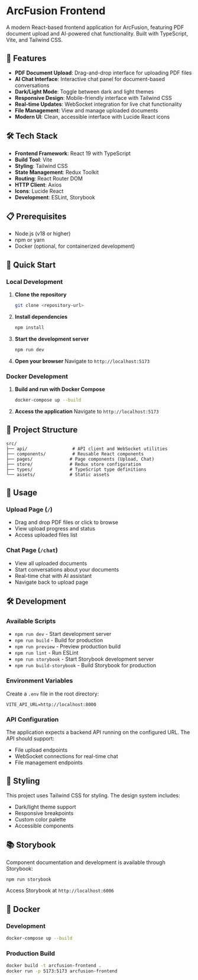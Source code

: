 # ArcFusion Frontend

A modern React-based frontend application for ArcFusion, featuring PDF document upload and AI-powered chat functionality. Built with TypeScript, Vite, and Tailwind CSS.

## 🚀 Features

- **PDF Document Upload**: Drag-and-drop interface for uploading PDF files
- **AI Chat Interface**: Interactive chat panel for document-based conversations
- **Dark/Light Mode**: Toggle between dark and light themes
- **Responsive Design**: Mobile-friendly interface with Tailwind CSS
- **Real-time Updates**: WebSocket integration for live chat functionality
- **File Management**: View and manage uploaded documents
- **Modern UI**: Clean, accessible interface with Lucide React icons

## 🛠️ Tech Stack

- **Frontend Framework**: React 19 with TypeScript
- **Build Tool**: Vite
- **Styling**: Tailwind CSS
- **State Management**: Redux Toolkit
- **Routing**: React Router DOM
- **HTTP Client**: Axios
- **Icons**: Lucide React
- **Development**: ESLint, Storybook

## 📋 Prerequisites

- Node.js (v18 or higher)
- npm or yarn
- Docker (optional, for containerized development)

## 🚀 Quick Start

### Local Development

1. **Clone the repository**
   ```bash
   git clone <repository-url>   
   ```

2. **Install dependencies**
   ```bash
   npm install
   ```

3. **Start the development server**
   ```bash
   npm run dev
   ```

4. **Open your browser**
   Navigate to `http://localhost:5173`

### Docker Development

1. **Build and run with Docker Compose**
   ```bash
   docker-compose up --build
   ```

2. **Access the application**
   Navigate to `http://localhost:5173`

## 📁 Project Structure

```
src/
├── api/                 # API client and WebSocket utilities
├── components/          # Reusable React components
├── pages/              # Page components (Upload, Chat)
├── store/              # Redux store configuration
├── types/              # TypeScript type definitions
└── assets/             # Static assets
```

## 🎯 Usage

### Upload Page (`/`)
- Drag and drop PDF files or click to browse
- View upload progress and status
- Access uploaded files list

### Chat Page (`/chat`)
- View all uploaded documents
- Start conversations about your documents
- Real-time chat with AI assistant
- Navigate back to upload page

## 🛠️ Development

### Available Scripts

- `npm run dev` - Start development server
- `npm run build` - Build for production
- `npm run preview` - Preview production build
- `npm run lint` - Run ESLint
- `npm run storybook` - Start Storybook development server
- `npm run build-storybook` - Build Storybook for production

### Environment Variables

Create a `.env` file in the root directory:

```env
VITE_API_URL=http://localhost:8000
```

### API Configuration

The application expects a backend API running on the configured URL. The API should support:

- File upload endpoints
- WebSocket connections for real-time chat
- File management endpoints

## 🎨 Styling

This project uses Tailwind CSS for styling. The design system includes:

- Dark/light theme support
- Responsive breakpoints
- Custom color palette
- Accessible components

## 📚 Storybook

Component documentation and development is available through Storybook:

```bash
npm run storybook
```

Access Storybook at `http://localhost:6006`

## 🐳 Docker

### Development
```bash
docker-compose up --build
```

### Production Build
```bash
docker build -t arcfusion-frontend .
docker run -p 5173:5173 arcfusion-frontend
```

